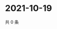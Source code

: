 # 2021-10-19

共 0 条

<!-- BEGIN WEIBO -->
<!-- 最后更新时间 Tue Oct 19 2021 08:30:56 GMT+0800 (China Standard Time) -->

<!-- END WEIBO -->
